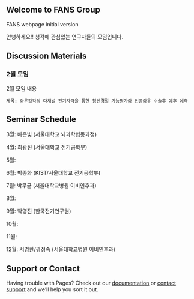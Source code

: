## Welcome to FANS Group

FANS webpage initial version

안녕하세요!! 청각에 관심있는 연구자들의 모임입니다.

## Discussion Materials

### 2월 모임

2월 모임 내용

```2월모임
제목: 와우갑각의 다채널 전기자극을 통한 청신경절 기능평가와 인공와우 수술후 예후 예측
```
## Seminar Schedule

3월: 배은빛 (서울대학교 뇌과학협동과정)

4월: 최광진 (서울대학교 전기공학부)

5월: 

6월: 박종화 (KIST/서울대학교 전기공학부)

7월: 박무균 (서울대학교병원 이비인후과)

8월: 

9월: 박영진 (한국전기연구원)

10월: 

11월:

12월: 서명환/경정숙 (서울대학교병원 이비인후과)


## Support or Contact

Having trouble with Pages? Check out our [documentation](https://help.github.com/categories/github-pages-basics/) or [contact support](https://github.com/contact) and we’ll help you sort it out.

